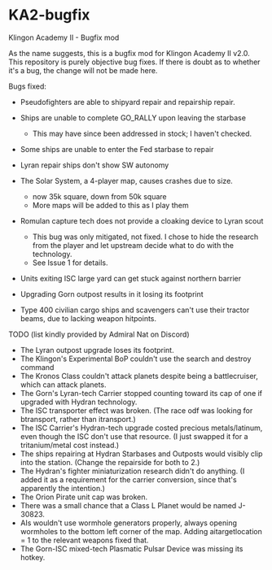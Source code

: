 # KA2-bugfix
Klingon Academy II - Bugfix mod

As the name suggests, this is a bugfix mod for Klingon Academy II v2.0. This
repository is purely objective bug fixes. If there is doubt as to whether it's
a bug, the change will not be made here.

Bugs fixed:

- Pseudofighters are able to shipyard repair and repairship repair.
- Ships are unable to complete GO_RALLY upon leaving the starbase
	- This may have since been addressed in stock; I haven't checked.
- Some ships are unable to enter the Fed starbase to repair
- Lyran repair ships don't show SW autonomy
- The Solar System, a 4-player map, causes crashes due to size.
	- now 35k square, down from 50k square
	- More maps will be added to this as I play them
- Romulan capture tech does not provide a cloaking device to Lyran scout
	- This bug was only mitigated, not fixed. I chose to hide the research
	from the player and let upstream decide what to do with the technology.
	- See Issue 1 for details.
- Units exiting ISC large yard can get stuck against northern barrier
- Upgrading Gorn outpost results in it losing its footprint

- Type 400 civilian cargo ships and scavengers can't use their tractor beams,
due to lacking weapon hitpoints.
	
TODO (list kindly provided by Admiral Nat on Discord)

- The Lyran outpost upgrade loses its footprint.
- The Klingon's Experimental BoP couldn't use the search and destroy command
- The Kronos Class couldn't attack planets despite being a battlecruiser, which can attack planets.
- The Gorn's Lyran-tech Carrier stopped counting toward its cap of one if upgraded with Hydran technology.
- The ISC transporter effect was broken. (The race odf was looking for btransport, rather than itransport.)
- The ISC Carrier's Hydran-tech upgrade costed precious metals/latinum, even though the ISC don't use that resource. (I just swapped it for a tritanium/metal cost instead.)
- The ships repairing at Hydran Starbases and Outposts would visibly clip into the station. (Change the repairside for both to 2.)
- The Hydran's fighter miniaturization research didn't do anything. (I added it as a requirement for the carrier conversion, since that's apparently the intention.)
- The Orion Pirate unit cap was broken.
- There was a small chance that a Class L Planet would be named J-30823.
- AIs wouldn't use wormhole generators properly, always opening wormholes to the bottom left corner of the map. Adding aitargetlocation = 1 to the relevant weapons fixed that.
- The Gorn-ISC mixed-tech Plasmatic Pulsar Device was missing its hotkey.

